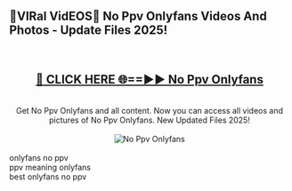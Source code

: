 <h2>🔴VIRal VidEOS🔴 No Ppv Onlyfans Videos And Photos - Update Files 2025!</h2>
<br>
<div align="center">
<h2><a href="https://virallinks.top/Hdb6NB" rel="nofollow">🔴 CLICK HERE 🌐==►► No Ppv Onlyfans</a></h2>
<br>
Get No Ppv Onlyfans and all content. Now you can access all videos and pictures of No Ppv Onlyfans. New Updated Files 2025!
<br>
<br>
<a href="https://virallinks.top/Hdb6NB" rel="nofollow" data-target="animated-image.originalLink"><img src="https://i.imgur.com/dJHk4Zq.gif)" alt="No Ppv Onlyfans" style="max-width: 100%; display: inline-block;" data-target="animated-image.originalImage"></a>
</div>
<br>
onlyfans no ppv<br>
ppv meaning onlyfans<br>
best onlyfans no ppv
